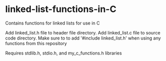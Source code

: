 # linked-list-functions-in-C
Contains functions for linked lists for use in C


Add linked_list.h file to header file directory. Add linked_list.c file to source code directory. Make sure to to add '#include linked_list.h' when using any functions from this repository

Requires stdlib.h, stdio.h, and my_c_functions.h libraries
